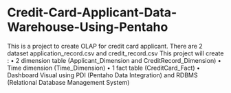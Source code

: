 # Credit-Card-Applicant-Data-Warehouse-Using-Pentaho
This is a project to create OLAP for credit card applicant. 
There are 2 dataset application_record.csv and credit_record.csv
This project will create :
• 2 dimension table (Applicant_Dimension and CreditRecord_Dimension)
• Time dimension (Time_Dimension)
• 1 fact table (CreditCard_Fact)
• Dashboard Visual
using PDI (Pentaho Data Integration) and RDBMS (Relational Database Management System)
